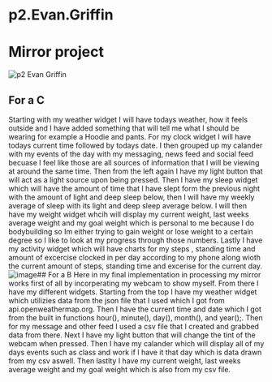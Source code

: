 # p2.Evan.Griffin
# Mirror project
![p2 Evan Griffin](https://user-images.githubusercontent.com/98298864/201768065-26fc9ef3-152f-4898-aa28-ffb4732449a4.png)
## For a C
Starting with my weather widget I will have todays weather, how it feels outside and I have added something that will tell me what I should be wearing for example a Hoodie and pants.
For my clock widget I will have todays current time followed by todays date.
I then grouped up my calander with my events of the day with my messaging, news feed and social feed becuase I feel like those are all sources of information that I will be viewing at around the same time.
Then from the left again I have my light button that will act as a light source upon being pressed.
Then I have my sleep widget which will have the amount of time that I have slept form the previous night with the amount of light and deep sleep below, then I will have my weekly average of sleep with its light and deep sleep average below.
I will then have my weight widget whcih will display my current weight, last weeks average weight and my goal weight which is personal to me because I do bodybuilding so Im either trying to gain weight or lose weight to a certain degree so I like to look at my progress through those numbers. 
Lastly I have my activity widget which will have charts for my steps , standing time and amount of excercise clocked in per day according to my phone along wioth the current amount of steps, standing time and excerise for the current day. 
![image](https://user-images.githubusercontent.com/98298864/202091849-61f4ef03-4444-4dae-a7f7-dde2fd72a518.png)## For a B
Here in my final implementation in processing my mirror works first of all by incorperating my webcam to show myself. From there I have my different widgets. Starting from the top I have my weather widget which utilizies data from the json file that I used which I got from api.openweathermap.org. Then I have the current time and date which I got from the built in functions hour(), minute(), day(), month(), and year();. Then for my message and other feed I used a csv file that I created and grabbed data from there. Next I have my light button that will change the tint of the webcam when pressed. Then I have my calander which will display all of my days events such as class and work if I have it that day which is data drawn from my csv aswell. Then lastlty I have my current weight, last weeks average weight and my goal weight which is also from my csv file. 

